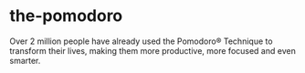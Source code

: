 # the-pomodoro
Over 2 million people have already used the Pomodoro® Technique to transform their lives, making them more productive, more focused and even smarter.
